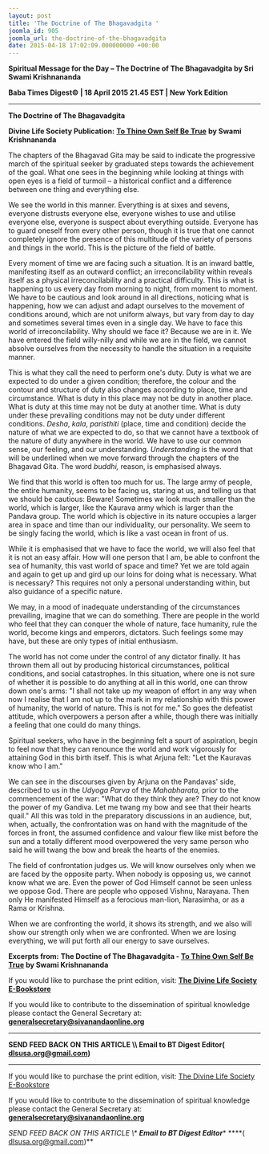 ```yaml
---
layout: post
title: 'The Doctrine of The Bhagavadgita '
joomla_id: 905
joomla_url: the-doctrine-of-the-bhagavadgita
date: 2015-04-18 17:02:09.000000000 +00:00
---
```

  

















































**Spiritual Message for the Day – The Doctrine of The Bhagavadgita by Sri Swami Krishnananda**

**Baba Times Digest© | 18 April 2015 21.45 EST | New York Edition**



* * *

**The Doctrine of The Bhagavadgita**

**Divine Life Society Publication:** [**To Thine Own Self Be True**](http://www.swami-krishnananda.org/true/true_7.html) **by Swami Krishnananda**

The chapters of the Bhagavad Gita may be said to indicate the progressive march of the spiritual seeker by graduated steps towards the achievement of the goal. What one sees in the beginning while looking at things with open eyes is a field of turmoil – a historical conflict and a difference between one thing and everything else.

We see the world in this manner. Everything is at sixes and sevens, everyone distrusts everyone else, everyone wishes to use and utilise everyone else, everyone is suspect about everything outside. Everyone has to guard oneself from every other person, though it is true that one cannot completely ignore the presence of this multitude of the variety of persons and things in the world. This is the picture of the field of battle.

Every moment of time we are facing such a situation. It is an inward battle, manifesting itself as an outward conflict; an irreconcilability within reveals itself as a physical irreconcilability and a practical difficulty. This is what is happening to us every day from morning to night, from moment to moment. We have to be cautious and look around in all directions, noticing what is happening, how we can adjust and adapt ourselves to the movement of conditions around, which are not uniform always, but vary from day to day and sometimes several times even in a single day. We have to face this world of irreconcilability. Why should we face it? Because we are in it. We have entered the field willy-nilly and while we are in the field, we cannot absolve ourselves from the necessity to handle the situation in a requisite manner.

This is what they call the need to perform one's duty. Duty is what we are expected to do under a given condition; therefore, the colour and the contour and structure of duty also changes according to place, time and circumstance. What is duty in this place may not be duty in another place. What is duty at this time may not be duty at another time. What is duty under these prevailing conditions may not be duty under different conditions. _Desha_, _kala_, _paristhiti_ (place, time and condition) decide the nature of what we are expected to do, so that we cannot have a textbook of the nature of duty anywhere in the world. We have to use our common sense, our feeling, and our understanding. _Understanding_ is the word that will be underlined when we move forward through the chapters of the Bhagavad Gita. The word _buddhi,_ reason, is emphasised always.

We find that this world is often too much for us. The large army of people, the entire humanity, seems to be facing us, staring at us, and telling us that we should be cautious: Beware! Sometimes we look much smaller than the world, which is larger, like the Kaurava army which is larger than the Pandava group. The world which is objective in its nature occupies a larger area in space and time than our individuality, our personality. We seem to be singly facing the world, which is like a vast ocean in front of us.

While it is emphasised that we have to face the world, we will also feel that it is not an easy affair. How will one person that I am, be able to confront the sea of humanity, this vast world of space and time? Yet we are told again and again to get up and gird up our loins for doing what is necessary. What is necessary? This requires not only a personal understanding within, but also guidance of a specific nature.

We may, in a mood of inadequate understanding of the circumstances prevailing, imagine that we can do something. There are people in the world who feel that they can conquer the whole of nature, face humanity, rule the world, become kings and emperors, dictators. Such feelings some may have, but these are only types of initial enthusiasm.

The world has not come under the control of any dictator finally. It has thrown them all out by producing historical circumstances, political conditions, and social catastrophes. In this situation, where one is not sure of whether it is possible to do anything at all in this world, one can throw down one's arms: "I shall not take up my weapon of effort in any way when now I realise that I am not up to the mark in my relationship with this power of humanity, the world of nature. This is not for me." So goes the defeatist attitude, which overpowers a person after a while, though there was initially a feeling that one could do many things.

Spiritual seekers, who have in the beginning felt a spurt of aspiration, begin to feel now that they can renounce the world and work vigorously for attaining God in this birth itself. This is what Arjuna felt: "Let the Kauravas know who I am."

We can see in the discourses given by Arjuna on the Pandavas' side, described to us in the _Udyoga Parva_ of the _Mahabharata,_ prior to the commencement of the war: "What do they think they are? They do not know the power of my Gandiva. Let me twang my bow and see that their hearts quail." All this was told in the preparatory discussions in an audience, but, when, actually, the confrontation was on hand with the magnitude of the forces in front, the assumed confidence and valour flew like mist before the sun and a totally different mood overpowered the very same person who said he will twang the bow and break the hearts of the enemies.

The field of confrontation judges us. We will know ourselves only when we are faced by the opposite party. When nobody is opposing us, we cannot know what we are. Even the power of God Himself cannot be seen unless we oppose God. There are people who opposed Vishnu, Narayana. Then only He manifested Himself as a ferocious man-lion, Narasimha, or as a Rama or Krishna.

When we are confronting the world, it shows its strength, and we also will show our strength only when we are confronted. When we are losing everything, we will put forth all our energy to save ourselves.



**Excerpts from:** **The Doctine of The Bhagavadgita - [To Thine Own Self Be True](http://www.swami-krishnananda.org/true/true_7.html) by Swami Krishnananda**

If you would like to purchase the print edition, visit: **[The Divine Life Society E-Bookstore](http://www.dlshq.org/download/download.htm)**

If you would like to contribute to the dissemination of spiritual knowledge please contact the General Secretary at: [](mailto:%20%3Cscript%20type=%27text/javascript%27%3E%20%3C%21--%20var%20prefix%20=%20%27ma%27%20+%20%27il%27%20+%20%27to%27;%20var%20path%20=%20%27hr%27%20+%20%27ef%27%20+%20%27=%27;%20var%20addy57016%20=%20%27generalsecretary%27%20+%20%27@%27;%20addy57016%20=%20addy57016%20+%20%27sivanandaonline%27%20+%20%27.%27%20+%20%27org%27;%20document.write%28%27%3Ca%20%27%20+%20path%20+%20%27%5C%27%27%20+%20prefix%20+%20%27:%27%20+%20addy57016%20+%20%27%5C%27%3E%27%29;%20document.write%28addy57016%29;%20document.write%28%27%3C%5C/a%3E%27%29;%20//--%3E%5Cn%20%3C/script%3E%3Cscript%20type=%27text/javascript%27%3E%20%3C%21--%20document.write%28%27%3Cspan%20style=%5C%27display:%20none;%5C%27%3E%27%29;%20//--%3E%20%3C/script%3EThis%20email%20address%20is%20being%20protected%20from%20spambots.%20You%20need%20JavaScript%20enabled%20to%20view%20it.%20%3Cscript%20type=%27text/javascript%27%3E%20%3C%21--%20document.write%28%27%3C/%27%29;%20document.write%28%27span%3E%27%29;%20//--%3E%20%3C/script%3E?subject=Contribution%20to%20Dissemination%20of%20Spiritual%20Knowledge) **generalsecretary@sivanandaonline.org**

****

**SEND FEED BACK ON THIS ARTICLE \\\ Email to BT Digest Editor[](mailto:%20%3Cscript%20type=%27text/javascript%27%3E%20%3C%21--%20var%20prefix%20=%20%27ma%27%20+%20%27il%27%20+%20%27to%27;%20var%20path%20=%20%27hr%27%20+%20%27ef%27%20+%20%27=%27;%20var%20addy72654%20=%20%27dlsusa.org%27%20+%20%27@%27;%20addy72654%20=%20addy72654%20+%20%27gmail%27%20+%20%27.%27%20+%20%27com%27;%20document.write%28%27%3Ca%20%27%20+%20path%20+%20%27%5C%27%27%20+%20prefix%20+%20%27:%27%20+%20addy72654%20+%20%27%5C%27%3E%27%29;%20document.write%28addy72654%29;%20document.write%28%27%3C%5C/a%3E%27%29;%20//--%3E%5Cn%20%3C/script%3E%3Cscript%20type=%27text/javascript%27%3E%20%3C%21--%20document.write%28%27%3Cspan%20style=%5C%27display:%20none;%5C%27%3E%27%29;%20//--%3E%20%3C/script%3EThis%20email%20address%20is%20being%20protected%20from%20spambots.%20You%20need%20JavaScript%20enabled%20to%20view%20it.%20%3Cscript%20type=%27text/javascript%27%3E%20%3C%21--%20document.write%28%27%3C/%27%29;%20document.write%28%27span%3E%27%29;%20//--%3E%20%3C/script%3E?subject=DLS%20Posts)( [dlsusa.org@gmail.com](mailto:dlsusa.org@gmail.com))**



* * *



  

If you would like to purchase the print edition, visit: [The Divine Life Society E-Bookstore](http://www.dlshq.org/download/download.htm)

If you would like to contribute to the dissemination of spiritual knowledge please contact the General Secretary at: **[generalsecretary@sivanandaonline.org](mailto:generalsecretary@sivanandaonline.org)**

**SEND FEED BACK ON THIS ARTICLE \\\**  **Email to BT Digest Editor**** [](mailto:%20%3Cscript%20type=%27text/javascript%27%3E%20%3C%21--%20var%20prefix%20=%20%27ma%27%20+%20%27il%27%20+%20%27to%27;%20var%20path%20=%20%27hr%27%20+%20%27ef%27%20+%20%27=%27;%20var%20addy72654%20=%20%27dlsusa.org%27%20+%20%27@%27;%20addy72654%20=%20addy72654%20+%20%27gmail%27%20+%20%27.%27%20+%20%27com%27;%20document.write%28%27%3Ca%20%27%20+%20path%20+%20%27%5C%27%27%20+%20prefix%20+%20%27:%27%20+%20addy72654%20+%20%27%5C%27%3E%27%29;%20document.write%28addy72654%29;%20document.write%28%27%3C%5C/a%3E%27%29;%20//--%3E%5Cn%20%3C/script%3E%3Cscript%20type=%27text/javascript%27%3E%20%3C%21--%20document.write%28%27%3Cspan%20style=%5C%27display:%20none;%5C%27%3E%27%29;%20//--%3E%20%3C/script%3EThis%20email%20address%20is%20being%20protected%20from%20spambots.%20You%20need%20JavaScript%20enabled%20to%20view%20it.%20%3Cscript%20type=%27text/javascript%27%3E%20%3C%21--%20document.write%28%27%3C/%27%29;%20document.write%28%27span%3E%27%29;%20//--%3E%20%3C/script%3E?subject=DLS%20Posts)****( [dlsusa.org@gmail.com](mailto:dlsusa.org@gmail.com))**  
